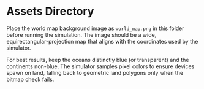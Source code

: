 # Assets Directory

Place the world map background image as `world_map.png` in this folder before running the simulation. The image should be a wide, equirectangular-projection map that aligns with the coordinates used by the simulator.

For best results, keep the oceans distinctly blue (or transparent) and the continents non-blue. The simulator samples pixel colors to ensure devices spawn on land, falling back to geometric land polygons only when the bitmap check fails.
